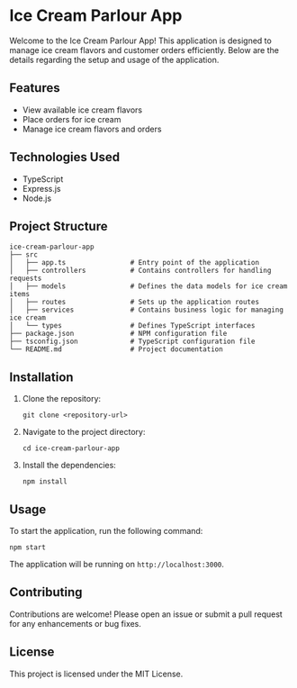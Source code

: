# Ice Cream Parlour App

Welcome to the Ice Cream Parlour App! This application is designed to manage ice cream flavors and customer orders efficiently. Below are the details regarding the setup and usage of the application.

## Features

- View available ice cream flavors
- Place orders for ice cream
- Manage ice cream flavors and orders

## Technologies Used

- TypeScript
- Express.js
- Node.js

## Project Structure

```
ice-cream-parlour-app
├── src
│   ├── app.ts                # Entry point of the application
│   ├── controllers           # Contains controllers for handling requests
│   ├── models                # Defines the data models for ice cream items
│   ├── routes                # Sets up the application routes
│   ├── services              # Contains business logic for managing ice cream
│   └── types                 # Defines TypeScript interfaces
├── package.json              # NPM configuration file
├── tsconfig.json             # TypeScript configuration file
└── README.md                 # Project documentation
```

## Installation

1. Clone the repository:
   ```
   git clone <repository-url>
   ```
2. Navigate to the project directory:
   ```
   cd ice-cream-parlour-app
   ```
3. Install the dependencies:
   ```
   npm install
   ```

## Usage

To start the application, run the following command:
```
npm start
```

The application will be running on `http://localhost:3000`.

## Contributing

Contributions are welcome! Please open an issue or submit a pull request for any enhancements or bug fixes.

## License

This project is licensed under the MIT License.